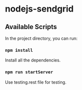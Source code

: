 # nodejs-sendgrid

 
## Available Scripts

In the project directory, you can run:

### `npm install`

Install all the dependencies.

 
### `npm run startServer`

Use testing.rest file for testing.
